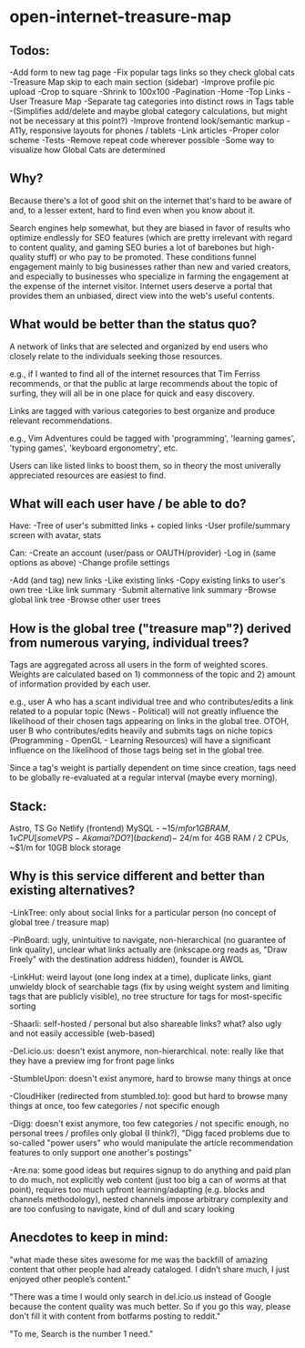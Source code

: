 # open-internet-treasure-map

## Todos:

-Add form to new tag page
-Fix popular tags links so they check global cats
-Treasure Map skip to each main section (sidebar)
-Improve profile pic upload
    -Crop to square
    -Shrink to 100x100
-Pagination
    -Home
    -Top Links 
    -User Treasure Map
-Separate tag categories into distinct rows in Tags table
    -(Simplifies add/delete and maybe global category calculations, but might not be necessary at this point?)
-Improve frontend look/semantic markup
    -A11y, responsive layouts for phones / tablets
    -Link articles
    -Proper color scheme
-Tests
-Remove repeat code wherever possible
-Some way to visualize how Global Cats are determined

## Why?

Because there's a lot of good shit on the internet that's hard to be aware of and, to a lesser extent, hard to find even when you know about it.

Search engines help somewhat, but they are biased in favor of results who optimize endlessly for SEO features (which are pretty irrelevant with regard to content quality, and gaming SEO buries a lot of barebones but high-quality stuff) or who pay to be promoted. These conditions funnel engagement mainly to big businesses rather than new and varied creators, and especially to businesses who specialize in farming the engagement at the expense of the internet visitor. Internet users deserve a portal that provides them an unbiased, direct view into the web's useful contents. 

## What would be better than the status quo?

A network of links that are selected and organized by end users who closely relate to the individuals seeking those resources.

e.g., if I wanted to find all of the internet resources that Tim Ferriss recommends, or that the public at large recommends about the topic of surfing, they will all be in one place for quick and easy discovery.

Links are tagged with various categories to best organize and produce relevant recommendations.

e.g., Vim Adventures could be tagged with 'programming', 'learning games', 'typing games', 'keyboard ergonometry', etc.

Users can like listed links to boost them, so in theory the most univerally appreciated resources are easiest to find.

## What will each user have / be able to do?

Have:
-Tree of user's submitted links + copied links
-User profile/summary screen with avatar, stats

Can:
-Create an account (user/pass or OAUTH/provider)
-Log in (same options as above)
-Change profile settings

-Add (and tag) new links
-Like existing links
-Copy existing links to user's own tree
-Like link summary
-Submit alternative link summary
-Browse global link tree
-Browse other user trees

## How is the global tree ("treasure map"?) derived from numerous varying, individual trees?

Tags are aggregated across all users in the form of weighted scores. Weights are calculated based on 1) commonness of the topic and 2) amount of information provided by each user.

e.g., user A who has a scant individual tree and who contributes/edits a link related to a popular topic (News - Political) will not greatly influence the likelihood of their chosen tags appearing on links in the global tree. OTOH, user B who contributes/edits heavily and submits tags on niche topics (Programming - OpenGL - Learning Resources) will have a significant influence on the likelihood of those tags being set in the global tree.

Since a tag's weight is partially dependent on time since creation, tags need to be globally re-evaluated at a regular interval (maybe every morning).

## Stack:

Astro, TS
Go
Netlify (frontend)
MySQL - ~$15/m for 1GB RAM, 1vCPU
[some VPS - Akamai? DO?] (backend) - ~$24/m for 4GB RAM / 2 CPUs, ~$1/m for 10GB block storage

## Why is this service different and better than existing alternatives?

-LinkTree: only about social links for a particular person (no concept of global tree / treasure map)

-PinBoard: ugly, unintuitive to navigate, non-hierarchical (no guarantee of link quality), unclear what links actually are (inkscape.org reads as, "Draw Freely" with the destination address hidden), founder is AWOL

-LinkHut: weird layout (one long index at a time), duplicate links, giant unwieldy block of searchable tags (fix by using weight system and limiting tags that are publicly visible), no tree structure for tags for most-specific sorting

-Shaarli: self-hosted / personal but also shareable links? what? also ugly and not easily accessible (web-based)

-Del.icio.us: doesn't exist anymore, non-hierarchical. note: really like that they have a preview img for front page links

-StumbleUpon: doesn't exist anymore, hard to browse many things at once

-CloudHiker (redirected from stumbled.to): good but hard to browse many things at once, too few categories / not specific enough

-Digg: doesn't exist anymore, too few categories / not specific enough, no personal trees / profiles only global (I think?), "Digg faced problems due to so-called "power users" who would manipulate the article recommendation features to only support one another's postings"

-Are.na: some good ideas but requires signup to do anything and paid plan to do much, not explicitly web content (just too big a can of worms at that point), requires too much upfront learning/adapting (e.g. blocks and channels methodology), nested channels impose arbitrary complexity and are too confusing to navigate, kind of dull and scary looking

## Anecdotes to keep in mind:

"what made these sites awesome for me was the backfill of amazing content that other people had already cataloged. I didn’t share much, I just enjoyed other people’s content."

"There was a time I would only search in del.icio.us instead of Google because the content quality was much better. So if you go this way, please don't fill it with content from botfarms posting to reddit."

"To me, Search is the number 1 need."

